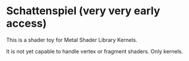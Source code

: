 # Schattenspiel (very very early access)

This is a shader toy for Metal Shader Library Kernels.

It is not yet capable to handle vertex or fragment shaders. Only kernels.
